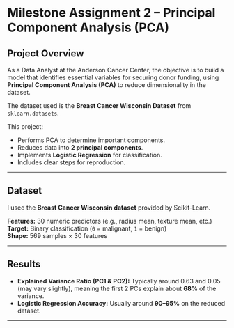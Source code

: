 # Milestone Assignment 2 – Principal Component Analysis (PCA)

## Project Overview
As a Data Analyst at the Anderson Cancer Center, the objective is to build a model that identifies essential variables for securing donor funding, using **Principal Component Analysis (PCA)** to reduce dimensionality in the dataset.  

The dataset used is the **Breast Cancer Wisconsin Dataset** from `sklearn.datasets`.

This project:
- Performs PCA to determine important components.
- Reduces data into **2 principal components**.
- Implements **Logistic Regression** for classification.
- Includes clear steps for reproduction.

---

## Dataset
I used the **Breast Cancer Wisconsin dataset** provided by Scikit-Learn.

**Features:** 30 numeric predictors (e.g., radius mean, texture mean, etc.)  
**Target:** Binary classification (`0` = malignant, `1` = benign)  
**Shape:** 569 samples × 30 features

---

## Results
- **Explained Variance Ratio (PC1 & PC2):** Typically around 0.63 and 0.05 (may vary slightly), meaning the first 2 PCs explain about **68%** of the variance.
- **Logistic Regression Accuracy:** Usually around **90–95%** on the reduced dataset.

---



